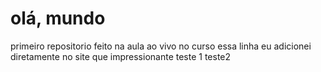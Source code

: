 # olá, mundo
primeiro repositorio feito na aula ao vivo no curso
essa linha eu adicionei diretamente no site que impressionante
teste 1 teste2